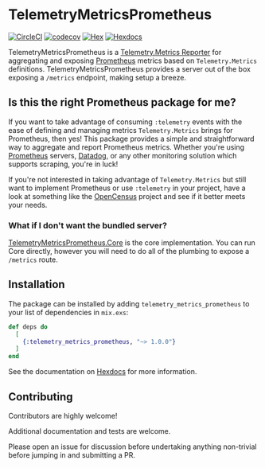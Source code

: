 # TelemetryMetricsPrometheus

[![CircleCI](https://circleci.com/gh/beam-telemetry/telemetry_metrics_prometheus/tree/master.svg?style=svg)](https://circleci.com/gh/beam-telemetry/telemetry_metrics_prometheus/tree/master) [![codecov](https://codecov.io/gh/beam-telemetry/telemetry_metrics_prometheus/branch/master/graph/badge.svg?token=ZukGAUDLwH)](https://codecov.io/gh/beam-telemetry/telemetry_metrics_prometheus) [![Hex](https://img.shields.io/hexpm/v/telemetry_metrics_prometheus.svg)](https://hex.pm/packages/telemetry_metrics_prometheus) [![Hexdocs](https://img.shields.io/badge/hex-docs-blue.svg?style=flat)](https://hexdocs.pm/telemetry_metrics_prometheus/overview.html)

TelemetryMetricsPrometheus is a [Telemetry.Metrics Reporter](https://hexdocs.pm/telemetry_metrics/Telemetry.Metrics.html#module-reporters) for aggregating and exposing [Prometheus](https://prometheus.io) metrics based on `Telemetry.Metrics` definitions. TelemetryMetricsPrometheus provides a server out of the box exposing a `/metrics` endpoint, making setup a breeze.

## Is this the right Prometheus package for me?

If you want to take advantage of consuming `:telemetry` events with the ease of 
defining and managing metrics `Telemetry.Metrics` brings for Prometheus, then yes! 
This package provides a simple and straightforward way to aggregate and report 
Prometheus metrics. Whether you're using [Prometheus](https://prometheus.io/docs/prometheus/latest/getting_started/) servers, [Datadog](https://docs.datadoghq.com/integrations/prometheus/), 
or any other monitoring solution which supports scraping, you're in luck!

If you're not interested in taking advantage of `Telemetry.Metrics` but still 
want to implement Prometheus or use `:telemetry` in your project, have a look at 
something like the [OpenCensus](https://github.com/opencensus-beam) project and 
see if it better meets your needs.

### What if I don't want the bundled server?

[TelemetryMetricsPrometheus.Core](https://github.com/beam-telemetry/telemetry_metrics_prometheus_core) is the core implementation. You can run Core directly, however you will need to do all
of the plumbing to expose a `/metrics` route.

## Installation

The package can be installed by adding `telemetry_metrics_prometheus` to your 
list of dependencies in `mix.exs`:

```elixir
def deps do
  [
    {:telemetry_metrics_prometheus, "~> 1.0.0"}
  ]
end
```

See the documentation on [Hexdocs](https://hexdocs.pm/telemetry_metrics_prometheus) for more information.


## Contributing

Contributors are highly welcome! 

Additional documentation and tests are welcome. 

Please open an issue for discussion before undertaking anything non-trivial before
jumping in and submitting a PR.

